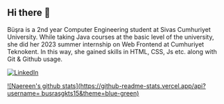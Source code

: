 ## Hi there 👋
Büşra is a 2nd year Computer Engineering student at Sivas Cumhuriyet University. While taking Java courses at the basic level of the university, she did her 2023 summer internship on Web Frontend at Cumhuriyet Teknokent. In this way, she gained skills in HTML, CSS, Js etc. along with Git & Github usage. 

[![LinkedIn](https://img.shields.io/badge/LinkedIn-%230077B5.svg?logo=linkedin&logoColor=white)](https://www.linkedin.com/in/b%C3%BC%C5%9Fra-g%C3%B6kta%C5%9F-c%C3%BC/)


[![Naereen's github stats](https://github-readme-stats.vercel.app/api?username=
busrasgkts15&theme=blue-green)](https://github.com/anuraghazra/github-readme-stats)
